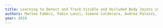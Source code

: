 ```yaml
---
title: Learning to Detect and Track Visible and Occluded Body Joints in a Virtual World
authors: Matteo Fabbri, Fabio Lanzi, Simone Calderara, Andrea Palazzi, Roberto Vezzani, Rita Cucchiara
year: 2018
---
```


